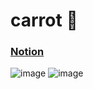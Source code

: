 # carrot 🥕
### [Notion](https://hk-toss.notion.site/12686c5edd3f80968123e51d9eaccb7d)

![image](https://github.com/user-attachments/assets/d5a50a75-59d7-450e-af2c-a571074b53f7)
![image](https://github.com/user-attachments/assets/4657c195-1dad-4988-a5f8-ba45f7f3b6e5)
